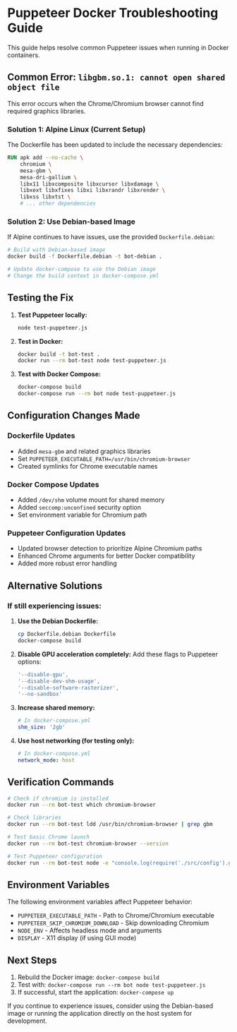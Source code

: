 # Puppeteer Docker Troubleshooting Guide

This guide helps resolve common Puppeteer issues when running in Docker containers.

## Common Error: `libgbm.so.1: cannot open shared object file`

This error occurs when the Chrome/Chromium browser cannot find required graphics libraries.

### Solution 1: Alpine Linux (Current Setup)

The Dockerfile has been updated to include the necessary dependencies:

```dockerfile
RUN apk add --no-cache \
    chromium \
    mesa-gbm \
    mesa-dri-gallium \
    libx11 libxcomposite libxcursor libxdamage \
    libxext libxfixes libxi libxrandr libxrender \
    libxss libxtst \
    # ... other dependencies
```

### Solution 2: Use Debian-based Image

If Alpine continues to have issues, use the provided `Dockerfile.debian`:

```bash
# Build with Debian-based image
docker build -f Dockerfile.debian -t bot-debian .

# Update docker-compose to use the Debian image
# Change the build context in docker-compose.yml
```

## Testing the Fix

1. **Test Puppeteer locally:**
   ```bash
   node test-puppeteer.js
   ```

2. **Test in Docker:**
   ```bash
   docker build -t bot-test .
   docker run --rm bot-test node test-puppeteer.js
   ```

3. **Test with Docker Compose:**
   ```bash
   docker-compose build
   docker-compose run --rm bot node test-puppeteer.js
   ```

## Configuration Changes Made

### Dockerfile Updates
- Added `mesa-gbm` and related graphics libraries
- Set `PUPPETEER_EXECUTABLE_PATH=/usr/bin/chromium-browser`
- Created symlinks for Chrome executable names

### Docker Compose Updates
- Added `/dev/shm` volume mount for shared memory
- Added `seccomp:unconfined` security option
- Set environment variable for Chromium path

### Puppeteer Configuration Updates
- Updated browser detection to prioritize Alpine Chromium paths
- Enhanced Chrome arguments for better Docker compatibility
- Added more robust error handling

## Alternative Solutions

### If still experiencing issues:

1. **Use the Debian Dockerfile:**
   ```bash
   cp Dockerfile.debian Dockerfile
   docker-compose build
   ```

2. **Disable GPU acceleration completely:**
   Add these flags to Puppeteer options:
   ```javascript
   '--disable-gpu',
   '--disable-dev-shm-usage',
   '--disable-software-rasterizer',
   '--no-sandbox'
   ```

3. **Increase shared memory:**
   ```yaml
   # In docker-compose.yml
   shm_size: '2gb'
   ```

4. **Use host networking (for testing only):**
   ```yaml
   # In docker-compose.yml
   network_mode: host
   ```

## Verification Commands

```bash
# Check if chromium is installed
docker run --rm bot-test which chromium-browser

# Check libraries
docker run --rm bot-test ldd /usr/bin/chromium-browser | grep gbm

# Test basic Chrome launch
docker run --rm bot-test chromium-browser --version

# Test Puppeteer configuration
docker run --rm bot-test node -e "console.log(require('./src/config').getPuppeteerOptions())"
```

## Environment Variables

The following environment variables affect Puppeteer behavior:

- `PUPPETEER_EXECUTABLE_PATH` - Path to Chrome/Chromium executable
- `PUPPETEER_SKIP_CHROMIUM_DOWNLOAD` - Skip downloading Chromium
- `NODE_ENV` - Affects headless mode and arguments
- `DISPLAY` - X11 display (if using GUI mode)

## Next Steps

1. Rebuild the Docker image: `docker-compose build`
2. Test with: `docker-compose run --rm bot node test-puppeteer.js`
3. If successful, start the application: `docker-compose up`

If you continue to experience issues, consider using the Debian-based image or running the application directly on the host system for development.

